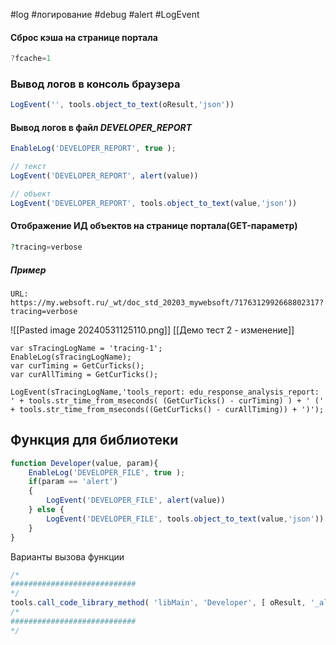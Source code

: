 #log #логирование #debug #alert #LogEvent
#### Сброс кэша на странице портала
```js
?fcache=1
```
### Вывод логов в консоль браузера
```js
LogEvent('', tools.object_to_text(oResult,'json'))
```

#### Вывод логов в файл *DEVELOPER_REPORT*
```js
EnableLog('DEVELOPER_REPORT', true );

// текст
LogEvent('DEVELOPER_REPORT', alert(value))

// объект
LogEvent('DEVELOPER_REPORT', tools.object_to_text(value,'json'))
```

#### Отображение ИД объектов на странице портала(GET-параметр)
```php
?tracing=verbose
```
##### Пример
```
URL: https://my.websoft.ru/_wt/doc_std_20203_mywebsoft/7176312992668802317?tracing=verbose
```

![[Pasted image 20240531125110.png]]
[[Демо тест 2 - изменение]]

```
var sTracingLogName = 'tracing-1'; 
EnableLog(sTracingLogName); 
var curTiming = GetCurTicks(); 
var curAllTiming = GetCurTicks();

LogEvent(sTracingLogName,'tools_report: edu_response_analysis_report: ' + tools.str_time_from_mseconds( (GetCurTicks() - curTiming) ) + ' (' + tools.str_time_from_mseconds((GetCurTicks() - curAllTiming)) + ')');
```

## Функция для библиотеки
```js
function Developer(value, param){
    EnableLog('DEVELOPER_FILE', true );
    if(param == 'alert')
    {
        LogEvent('DEVELOPER_FILE', alert(value))
    } else {
        LogEvent('DEVELOPER_FILE', tools.object_to_text(value,'json'))
    }
}
```

Варианты вызова функции
```js
/*
############################
*/
tools.call_code_library_method( 'libMain', 'Developer', [ oResult, '_alert' ] );
/*
############################
*/
```